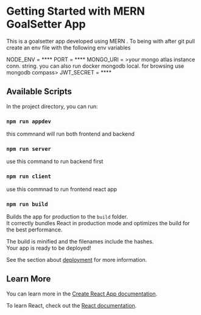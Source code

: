 # Getting Started with MERN GoalSetter App

This is a goalsetter app developed using MERN . To being with after git pull create an env file with the following env variables

NODE_ENV = ****
PORT = ****
MONGO_URI = >your mongo atlas instance conn. string. you can also run docker mongodb local. for browsing use mongodb compass>
JWT_SECRET = ****


## Available Scripts

In the project directory, you can run:

### `npm run appdev`

this commnand will run both frontend and backend 

### `npm run server`

use this command to run backend first 

### `npm run client`

use this commnad to run frontend react app

### `npm run build`

Builds the app for production to the `build` folder.\
It correctly bundles React in production mode and optimizes the build for the best performance.

The build is minified and the filenames include the hashes.\
Your app is ready to be deployed!

See the section about [deployment](https://facebook.github.io/create-react-app/docs/deployment) for more information.

## Learn More

You can learn more in the [Create React App documentation](https://facebook.github.io/create-react-app/docs/getting-started).

To learn React, check out the [React documentation](https://reactjs.org/).

